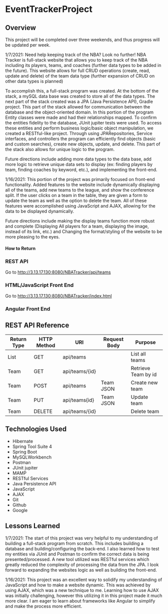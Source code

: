 # EventTrackerProject

## Overview
This project will be completed over three weekends, and thus progress will be updated per week.

1/7/2021:
Need help keeping track of the NBA? Look no further! NBA Tracker is full-stack website that allows you to keep track of the NBA including its players, teams, and coaches (further data types to be added in the future). This website allows for full CRUD operations (create, read, update and delete) of the team data type (further expansion of CRUD on other data types is planned)

To accomplish this, a full-stack program was created. At the bottom of the stack, a mySQL data base was created to store all of the data types. The next part of the stack created was a JPA (Java Persistence API), Gradle project. This part of the stack allowed for communication between the database and the object-oriented domain. In this portion of the program Entity classes were made and had their relationships mapped. To confirm the entities fidelity to the database, JUnit jupiter tests were used. To access these entities and perform business logic/basic object manipulation, we created a RESTful-like project. Through using JPARepositories, Service interfaces, and controllers the program can efficiently find objects (basic and custom searches), create new objects, update, and delete. This part of the stack also allows for unique logic to the program.

Future directions include adding more data types to the data base, add more logic to retrieve unique data sets to display (ex: finding players by team, finding coaches by keyword, etc.), and implementing the front-end.

1/16/2021:
This portion of the project was primarily focused on front-end functionality. Added features to the website include dynamically displaying all of the teams, add new teams to the league, and show the conference split. If the user clicks on a team in the table, they are given a form to update the team as well as the option to delete the team.  All of these features were accomplished using JavaScript and AJAX, allowing for the data to be displayed dynamically.

Future directions include making the display teams function more robust and complete (Displaying All players for a team, displaying the image, instead of its link, etc.) and Changing the format/styling of the website to be more pleasing to the eyes.


#### How to Return

### REST API
Go to http://3.13.17.130:8080/NBATracker/api/teams


### HTML/JavaScript Front End
Go to http://3.13.17.130:8080/NBATracker/index.html


### Angular Front End

## REST API Reference
| Return Type | HTTP Method | URI               | Request Body  | Purpose             |
|-------------|-------------|-------------------|---------------|---------------------|
| List <Team> | GET         | api/teams         |               | List all teams      |
| Team        | GET         | api/teams/{id}    |               | Retrieve Team by id |
| Team        | POST        | api/teams         | Team JSON     | Create new team     |
| Team        | PUT         | api/teams{id}     | Team JSON     | Update team         |
| Team        | DELETE      | api/teams/{id}    |               | Delete team         |

## Technologies Used
* Hibernate
* Spring Tool Suite 4
* Spring Boot
* MySQLWorkbench
* Postman
* JUnit jupiter
* MAMP
* RESTful Services
* Java Persistence API
* JavaScript
* AJAX
* Git
* Github
* Google

## Lessons Learned
1/7/2021:
The start of this project was very helpful to my understanding of building a full-stack program from scratch. This includes building a database and building/configuring the back-end. I also learned how to test my entities via JUnit and Postman to confirm the correct data is being presented/processed. A new tool utilized was RESTful services which greatly reduced the complexity of processing the data from the JPA. I look forward to expanding the websites logic as well as building the front-end.

1/16/2021:
This project was an excellent way to solidify my understanding of JavaScript and how to make a website dynamic. This was achieved by using AJAX, which was a new technique to me. Learning how to use AJAX was initially challenging, however this utilizing it in this project made it much more clear. I am eager to learn about frameworks like Angular to simplify and make the process more efficient.
